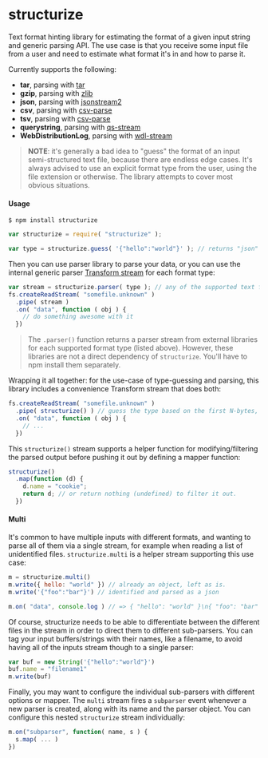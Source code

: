 # structurize
Text format hinting library for estimating the format of a given input string and generic parsing API. The use case is that you receive some input file from a user and need to estimate what format it's in and how to parse it.

Currently supports the following:

* **tar**, parsing with [tar](https://www.npmjs.com/package/tar)
* **gzip**, parsing with [zlib](https://nodejs.org/api/zlib.html)
* **json**, parsing with [jsonstream2](https://www.npmjs.com/package/jsonstream2)
* **csv**, parsing with [csv-parse](https://www.npmjs.com/package/csv-parse)
* **tsv**, parsing with [csv-parse](https://www.npmjs.com/package/csv-parse)
* **querystring**, parsing with [qs-stream](npmjs.com/package/qs-stream)
* **WebDistributionLog**, parsing with [wdl-stream](https://www.npmjs.com/package/wdl-stream)

> **NOTE**: it's generally a bad idea to "guess" the format of an input semi-structured text file, because there are endless edge cases. It's always advised to use an explicit format type from the user, using the file extension or otherwise. The library attempts to cover most obvious situations.

#### Usage

```
$ npm install structurize
```

```javascript
var structurize = require( "structurize" );

var type = structurize.guess( '{"hello":"world"}' ); // returns "json"
```

Then you can use parser library to parse your data, or you can use the internal generic parser [Transform stream](https://nodejs.org/api/stream.html#stream_class_stream_transform) for each format type:

```javascript
var stream = structurize.parser( type ); // any of the supported text formats, like "json" or "csv"
fs.createReadStream( "somefile.unknown" )
  .pipe( stream )
  .on( "data", function ( obj ) {
    // do something awesome with it
  })
```

> The `.parser()` function returns a parser stream from external libraries for each supported format type (listed above). However, these libraries are not a direct dependency of `structurize`. You'll have to npm install them separately.

Wrapping it all together: for the use-case of type-guessing and parsing, this library includes a convenience Transform stream that does both:

```javascript
fs.createReadStream( "somefile.unknown" )
  .pipe( structurize() ) // guess the type based on the first N-bytes, and parse it.
  .on( "data", function ( obj ) {
    // ...
  })
```

This `structurize()` stream supports a helper function for modifying/filtering the parsed output before pushing it out by defining a mapper function:

```javascript
structurize()
  .map(function (d) {
    d.name = "cookie"; 
    return d; // or return nothing (undefined) to filter it out.
  })
```

#### Multi

It's common to have multiple inputs with different formats, and wanting to parse all of them via a single stream, for example when reading a list of unidentified files.  `structurize.multi` is a helper stream supporting this use case:

```javascript
m = structurize.multi()
m.write({ hello: "world" }) // already an object, left as is.
m.write('{"foo":"bar"}') // identified and parsed as a json

m.on( "data", console.log ) // => { "hello": "world" }\n{ "foo": "bar" }
```

Of course, structurize needs to be able to differentiate between the different files in the stream in order to direct them to different sub-parsers. You can tag your input buffers/strings with their names, like a filename, to avoid having all of the inputs stream though to a single parser:

```javascript
var buf = new String('{"hello":"world"}')
buf.name = "filename1"
m.write(buf)
```

Finally, you may want to configure the individual sub-parsers with different options or mapper. The `multi` stream fires a `subparser` event whenever a new parser is created, along with its name and the parser object. You can configure this nested `structurize` stream individually:

```javascript
m.on("subparser", function( name, s ) {
  s.map( ... )
})
```



